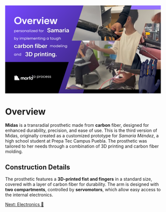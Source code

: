 
![Overview](../overview.png)

# Overview

**Midas** is a transradial prosthetic made from **carbon** fiber, designed for enhanced durability, precision, and ease of use. This is the third version of Midas, originally created as a customized prototype for *Samaria Méndez*, a high school student at Prepa Tec Campus Puebla. The prosthetic was tailored to her needs through a combination of 3D printing and carbon fiber molding.

## Construction Details
The prosthetic features a **3D-printed fist and fingers** in a standard size, covered with a layer of carbon fiber for durability. The arm is designed with **two compartments**, controlled by **servomotors**, which allow easy access to the internal electronics.

[Next: Electronics 🔋](./midas-electronics.md)
